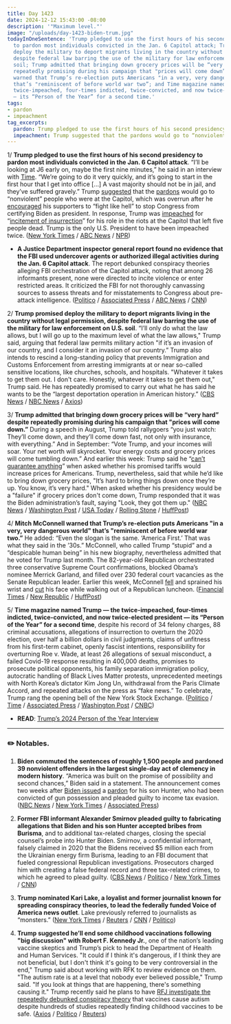 ```yaml
---
title: Day 1423
date: 2024-12-12 15:43:00 -08:00
description: '"Maximum level."'
image: "/uploads/day-1423-biden-trum.jpg"
todayInOneSentence: 'Trump pledged to use the first hours of his second presidency
  to pardon most individuals convicted in the Jan. 6 Capitol attack; Trump promised
  deploy the military to deport migrants living in the country without legal permission,
  despite federal law barring the use of the military for law enforcement on U.S.
  soil; Trump admitted that bringing down grocery prices will be “very hard” despite
  repeatedly promising during his campaign that "prices will come down”; Mitch McConnell
  warned that Trump’s re-election puts Americans "in a very, very dangerous world"
  that’s "reminiscent of before world war two”; and Time magazine named Trump — the
  twice-impeached, four-times indicted, twice-convicted, and now twice-elected president
  — its “Person of the Year” for a second time.'
tags:
- pardon
- impeachment 
tag_excerpts:
  pardon: Trump pledged to use the first hours of his second presidency to pardon most individuals convicted in the Jan. 6 Capitol attack. 
  impeachment: Trump suggested that the pardons would go to “nonviolent” people who were at the Capitol, which was overrun after he encouraged his supporters to “fight like hell” to stop Congress from certifying Biden as president. In response, Trump was impeached for “incitement of insurrection” for his role in the riots at the Capitol that left five people dead.
---
```


1/ **Trump pledged to use the first hours of his second presidency to pardon most individuals convicted in the Jan. 6 Capitol attack**. “I’ll be looking at J6 early on, maybe the first nine minutes,” he said in an interview with [Time](https://time.com/7201565/person-of-the-year-2024-donald-trump-transcript/). “We’re going to do it very quickly, and it’s going to start in the first hour that I get into office \[...\] A vast majority should not be in jail, and they’ve suffered gravely.” Trump [suggested](https://whatthefuckjusthappenedtoday.com/2024/12/09/day-1420/#2-trump-confirmed-that-he-will-%E2%80%9Cmost) that the [pardons](https://whatthefuckjusthappenedtoday.com/wtf-is/pardon/) would go to “nonviolent” people who were at the Capitol, which was overrun after he [encouraged](https://whatthefuckjusthappenedtoday.com/2021/01/06/day-1448/) his supporters to “fight like hell” to stop Congress from certifying Biden as president. In response, Trump was [impeached](https://whatthefuckjusthappenedtoday.com/wtf-is/impeachment/) for “[incitement of insurrection](https://whatthefuckjusthappenedtoday.com/2021/01/13/day-1455/#1-the-house-voted-to-impeach-trump-m)” for his role in the riots at the Capitol that left five people dead. Trump is the only U.S. President to have been impeached twice. ([New York Times](https://www.nytimes.com/2024/12/12/us/politics/trump-pardons-deportations-time-magazine-interview.html) / [ABC News](https://abcnews.go.com/Politics/donald-trump-named-time-magazines-person-year/story?id=116719244) / [NPR](https://www.npr.org/2024/12/12/g-s1-37896/trump-time-person-of-the-year-agenda-priorities-january-6-immigration))

* **A Justice Department inspector general report found no evidence that the FBI used undercover agents or authorized illegal activities during the Jan. 6 Capitol attack**. The report debunked conspiracy theories alleging FBI orchestration of the Capitol attack, noting that among 26 informants present, none were directed to incite violence or enter restricted areas. It criticized the FBI for not thoroughly canvassing sources to assess threats and for misstatements to Congress about pre-attack intelligence. ([Politico](https://www.politico.com/news/2024/12/12/fbi-jan-6-undercover-agents-inspector-general-report-00194036) / [Associated Press](https://apnews.com/article/justice-department-inspector-general-capitol-riot-jan-6-79c7ea02cf66c874f9201ae8e9294239) / [ABC News](https://abcnews.go.com/US/probe-finds-evidence-feds-involved-inciting-jan-6/story?id=116721978) / [CNN](https://www.cnn.com/2024/12/12/politics/justice-inspector-general-january-6-fbi-report/index.html))

2/ **Trump promised deploy the military to deport migrants living in the country without legal permission, despite federal law barring the use of the military for law enforcement on U.S. soil**. “I’ll only do what the law allows, but I will go up to the maximum level of what the law allows," Trump said, arguing that federal law permits military action "if it’s an invasion of our country, and I consider it an invasion of our country.” Trump also intends to rescind a long-standing policy that prevents Immigration and Customs Enforcement from arresting immigrants at or near so-called sensitive locations, like churches, schools, and hospitals. "Whatever it takes to get them out. I don't care. Honestly, whatever it takes to get them out," Trump said. He has repeatedly promised to carry out what he has said he wants to be the “largest deportation operation in American history.” ([CBS News](https://www.cbsnews.com/news/trump-person-of-the-year-time-interview-highlights/) / [NBC News](https://www.nbcnews.com/investigations/trump-scrap-restriction-ice-arrests-churches-schools-rcna183688) / [Axios](https://www.axios.com/2024/12/12/trump-detained-immigrant-camps-border-time))

3/ **Trump admitted that bringing down grocery prices will be “very hard” despite repeatedly promising during his campaign that "prices will come down.”** During a speech in August, Trump told rallygoers “you just watch: They’ll come down, and they’ll come down fast, not only with insurance, with everything.” And in September: “Vote Trump, and your incomes will soar. Your net worth will skyrocket. Your energy costs and grocery prices will come tumbling down.” And earlier this week: Trump said he “[can’t guarantee anything](https://whatthefuckjusthappenedtoday.com/2024/12/09/day-1420/#1-trump-%E2%80%9Ccan%E2%80%99t-guarantee-anything%E2%80%9D-w)” when asked whether his promised tariffs would increase prices for Americans. Trump, nevertheless, said that while he’d like to bring down grocery prices, "It’s hard to bring things down once they’re up. You know, it’s very hard." When asked whether his presidency would be a "failure" if grocery prices don't come down, Trump responded that it was the Biden administration’s fault, saying "Look, they got them up." ([NBC News](https://www.nbcnews.com/business/consumer/trump-says-hard-bring-grocery-prices-down-why-rcna183960) / [Washington Post](https://www.washingtonpost.com/politics/2024/12/12/trump-time-food-costs-jan-6-transgender-rights/) / [USA Today](https://www.usatoday.com/story/news/politics/elections/2024/12/12/trump-grocery-prices-bring-down/76942201007/) / [Rolling Stone](https://www.rollingstone.com/politics/politics-news/trump-walks-back-vow-grocery-prices-1235202052/) / [HuffPost](https://www.huffpost.com/entry/donald-trump-walks-back-prices-down_n_675af8f3e4b04606476ba6cd))

4/ **Mitch McConnell warned that Trump’s re-election puts Americans "in a very, very dangerous world" that’s "reminiscent of before world war two.”** He added: “Even the slogan is the same. ‘America First.’ That was what they said in the ’30s.” McConnell, who called Trump “stupid” and a “despicable human being” in his new biography, nevertheless admitted that he voted for Trump last month. The 82-year-old Republican orchestrated three conservative Supreme Court confirmations, blocked Obama’s nominee Merrick Garland, and filled over 230 federal court vacancies as the Senate Republican leader. Earlier this week, McConnell [fell](https://apnews.com/article/mcconnell-senate-fall-republican-8d58004d3f14c1995d83c11319d77d72) and sprained his wrist and [cut](https://apnews.com/article/mitch-mcconnell-senate-fall-absent-gop-republican-43eb4c142f089fe5ce0c00f3b4e3c8aa) his face while walking out of a Republican luncheon. ([Financial Times](https://www.ft.com/content/11d29c2f-4575-4f33-9419-b7abca1dbf39) / [New Republic](https://newrepublic.com/post/189298/mitch-mcconnell-criticize-trump-america-first) / [HuffPost](https://www.huffpost.com/entry/mitch-mcconnell-trump-americans-dangerous-world_n_675a09cae4b02802b83c4117))

5/ **Time magazine named Trump — the twice-impeached, four-times indicted, twice-convicted, and now twice-elected president — its “Person of the Year” for a second time**, despite his record of 34 felony charges, 88 criminal accusations, allegations of insurrection to overturn the 2020 election, over half a billion dollars in civil judgments, claims of unfitness from his first-term cabinet, openly fascist intentions, responsibility for overturning Roe v. Wade, at least 26 allegations of sexual misconduct, a failed Covid-19 response resulting in 400,000 deaths, promises to prosecute political opponents, his family separation immigration policy, autocratic handling of Black Lives Matter protests, unprecedented meetings with North Korea’s dictator Kim Jong Un, withdrawal from the Paris Climate Accord, and repeated attacks on the press as “fake news.” To celebrate, Trump rang the opening bell of the New York Stock Exchange. ([Politico](https://www.politico.com/news/2024/12/11/time-trump-person-of-the-year-000498) / [Time](https://time.com/7200212/person-of-the-year-2024-donald-trump/) / [Associated Press](https://apnews.com/article/trump-stock-exchange-time-nyse-bell-ringing-91a59ff0f4ce77c0c6f87e55a38c6c75) / [Washington Post](https://www.washingtonpost.com/nation/2024/12/12/donald-trump-time-person-year-2024/) / [CNBC](https://www.cnbc.com/2024/12/12/trump-rings-bell-at-nyse-to-cheers-of-usa-as-wall-street-ceos-business-leaders-look-on.html))

* **READ**: [Trump’s 2024 Person of the Year Interview](https://time.com/7201565/person-of-the-year-2024-donald-trump-transcript/)

---

### ✏️ Notables.

1. **Biden commuted the sentences of roughly 1,500 people and pardoned 39 nonviolent offenders in the largest single-day act of clemency in modern history**. “America was built on the promise of possibility and second chances,” Biden said in a statement. The announcement comes two weeks after [Biden issued](https://whatthefuckjusthappenedtoday.com/2024/12/02/day-1413/#1-biden-issued-a-%E2%80%9Cfull-and-unconditi) a [pardon](https://whatthefuckjusthappenedtoday.com/wtf-is/pardon/) for his son Hunter, who had been convicted of gun possession and pleaded guilty to income tax evasion. ([NBC News](https://www.nbcnews.com/politics/politics-news/biden-commute-sentences-1500-non-violent-offenders-biggest-single-day-rcna183922) / [New York Times](https://www.nytimes.com/2024/12/12/us/politics/biden-pardons-commutes-1500.html) / [Associated Press](https://apnews.com/article/biden-pardons-clemency-4432002d67334e6716c2776fd73f3cc8))

2. **Former FBI informant Alexander Smirnov pleaded guilty to fabricating allegations that Biden and his son Hunter accepted bribes from Burisma**, and to additional tax-related charges, closing the special counsel’s probe into Hunter Biden. Smirnov, a confidential informant, falsely claimed in 2020 that the Bidens received $5 million each from the Ukrainian energy firm Burisma, leading to an FBI document that fueled congressional Republican investigations. Prosecutors charged him with creating a false federal record and three tax-related crimes, to which he agreed to plead guilty. ([CBS News](https://www.cbsnews.com/news/alexander-smirnov-pleads-guilty-bidens-fbi-informant/) / [Politico](https://www.politico.com/news/2024/12/12/smirnov-bidens-plea-agreement-00194004) / [New York Times](https://www.nytimes.com/2024/12/12/us/politics/smirnov-bidens-russia.html) / [CNN](https://www.cnn.com/2024/12/12/politics/david-weiss-fbi-informant-alexander-smirnov-plea/index.html))

3. **Trump nominated Kari Lake, a loyalist and former journalist known for spreading conspiracy theories, to lead the federally funded Voice of America news outlet**. Lake previously referred to journalists as “monsters.” ([New York Times](https://www.nytimes.com/2024/12/12/us/politics/kari-lake-voice-of-america.html) / [Reuters](https://www.reuters.com/world/us/trump-picks-hardline-republican-kari-lake-lead-voice-america-2024-12-12/) / [CNN](https://www.cnn.com/2024/12/12/media/kari-lake-voa-trump/) / [Politico](https://www.politico.com/live-updates/2024/12/11/congress/kari-lake-to-voa-00193921))

4. **Trump suggested he’ll end some childhood vaccinations following "big discussion" with Robert F. Kennedy Jr.**, one of the nation’s leading vaccine skeptics and Trump’s pick to head the Department of Health and Human Services. "It could if I think it's dangerous, if I think they are not beneficial, but I don't think it's going to be very controversial in the end," Trump said about working with RFK to review evidence on them. "The autism rate is at a level that nobody ever believed possible," Trump said. "If you look at things that are happening, there's something causing it." Trump recently said he plans to have [RFJ investigate the repeatedly debunked conspiracy theory](https://whatthefuckjusthappenedtoday.com/2024/12/09/day-1420/#4-trump-plans-to-have-robert-f-kenne) that vaccines cause autism despite hundreds of studies repeatedly finding childhood vaccines to be safe. ([Axios](https://www.axios.com/2024/12/12/trump-rfk-childhood-vaccination-programs-autism) / [Politico](https://www.politico.com/live-updates/2024/12/12/congress/trump-open-to-pulling-vaccines-00194060) / [Reuters](https://www.reuters.com/world/us/highlights-trumps-interview-with-time-2024-12-12/))